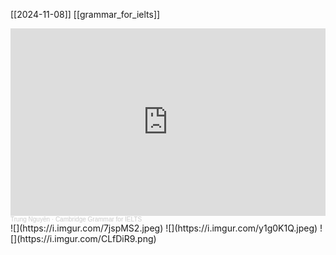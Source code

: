 [[2024-11-08]] [[grammar_for_ielts]]

<iframe width="100%" height="300" scrolling="no" frameborder="no" allow="autoplay" src="https://w.soundcloud.com/player/?url=https%3A//api.soundcloud.com/tracks/599081622&color=%23ff5500&auto_play=true&hide_related=false&show_comments=true&show_user=true&show_reposts=false&show_teaser=true&visual=true"></iframe><div style="font-size: 10px; color: #cccccc;line-break: anywhere;word-break: normal;overflow: hidden;white-space: nowrap;text-overflow: ellipsis; font-family: Interstate,Lucida Grande,Lucida Sans Unicode,Lucida Sans,Garuda,Verdana,Tahoma,sans-serif;font-weight: 100;"><a href="https://soundcloud.com/trung-nguy-n-25481590" title="Trung Nguyễn" target="_blank" style="color: #cccccc; text-decoration: none;">Trung Nguyễn</a> · <a href="https://soundcloud.com/trung-nguy-n-25481590/cambridge-grammar-for-ielts-31" title="Cambridge Grammar for IELTS" target="_blank" style="color: #cccccc; text-decoration: none;">Cambridge Grammar for IELTS</a></div>
![](https://i.imgur.com/7jspMS2.jpeg)
![](https://i.imgur.com/y1g0K1Q.jpeg)
![](https://i.imgur.com/CLfDiR9.png)
